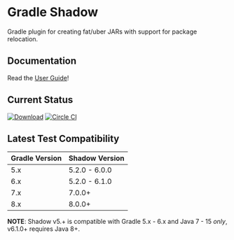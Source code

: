 # Gradle Shadow

Gradle plugin for creating fat/uber JARs with support for package relocation.

## Documentation

Read the [User Guide](https://imperceptiblethoughts.com/shadow/)!

## Current Status

[![Download](https://img.shields.io/gradle-plugin-portal/v/io.github.goooler.shadow)](https://plugins.gradle.org/plugin/io.github.goooler.shadow)
[![Circle CI](https://circleci.com/gh/johnrengelman/shadow.png?style=badge)](https://app.circleci.com/pipelines/github/Goooler/shadow)

## Latest Test Compatibility

| Gradle Version | Shadow Version |
|----------------|----------------|
| 5.x            | 5.2.0 - 6.0.0  |
| 6.x            | 5.2.0 - 6.1.0  |
| 7.x            | 7.0.0+         |
| 8.x            | 8.0.0+         |

**NOTE**: Shadow v5.+ is compatible with Gradle 5.x - 6.x and Java 7 - 15 _only_, v6.1.0+ requires Java 8+.
